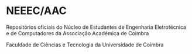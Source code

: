 # NEEEC/AAC
Repositórios oficiais do Núcleo de Estudantes de Engenharia Eletrotécnica e de Computadores da Associação Académica de Coimbra

Faculdade de Ciências e Tecnologia da Universidade de Coimbra
